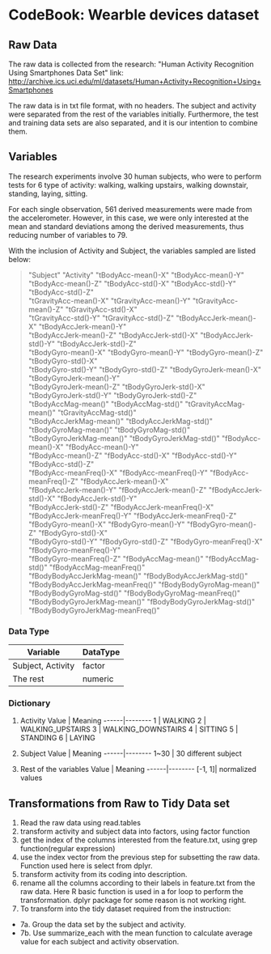 # CodeBook: Wearble devices dataset

## Raw Data

The raw data is collected from the research: "Human Activity Recognition Using Smartphones Data Set"
link: http://archive.ics.uci.edu/ml/datasets/Human+Activity+Recognition+Using+Smartphones

The raw data is in txt file format, with no headers. The subject and activity were separated from the rest of the variables initially. 
Furthermore, the test and training data sets are also separated, and it is our intention to combine them. 


## Variables

The research experiments involve 30 human subjects, who were to perform tests for 6 type of activity: walking, walking upstairs, walking downstair, standing, laying, sitting. 

For each single observation, 561 derived measurements were made from the accelerometer. However, in this case, we were only interested at the mean and standard deviations among the derived measurements, thus reducing number of variables to 79. 

With the inclusion of Activity and Subject, the variables sampled are listed below:

 > "Subject"                         "Activity"                        "tBodyAcc-mean()-X"               "tBodyAcc-mean()-Y"              
 > "tBodyAcc-mean()-Z"               "tBodyAcc-std()-X"                "tBodyAcc-std()-Y"                "tBodyAcc-std()-Z"               
 > "tGravityAcc-mean()-X"            "tGravityAcc-mean()-Y"            "tGravityAcc-mean()-Z"            "tGravityAcc-std()-X"            
 > "tGravityAcc-std()-Y"             "tGravityAcc-std()-Z"             "tBodyAccJerk-mean()-X"           "tBodyAccJerk-mean()-Y"          
 > "tBodyAccJerk-mean()-Z"           "tBodyAccJerk-std()-X"            "tBodyAccJerk-std()-Y"            "tBodyAccJerk-std()-Z"           
 > "tBodyGyro-mean()-X"              "tBodyGyro-mean()-Y"              "tBodyGyro-mean()-Z"              "tBodyGyro-std()-X"              
 > "tBodyGyro-std()-Y"               "tBodyGyro-std()-Z"               "tBodyGyroJerk-mean()-X"          "tBodyGyroJerk-mean()-Y"         
 > "tBodyGyroJerk-mean()-Z"          "tBodyGyroJerk-std()-X"           "tBodyGyroJerk-std()-Y"           "tBodyGyroJerk-std()-Z"          
 > "tBodyAccMag-mean()"              "tBodyAccMag-std()"               "tGravityAccMag-mean()"           "tGravityAccMag-std()"           
 > "tBodyAccJerkMag-mean()"          "tBodyAccJerkMag-std()"           "tBodyGyroMag-mean()"             "tBodyGyroMag-std()"             
 > "tBodyGyroJerkMag-mean()"         "tBodyGyroJerkMag-std()"          "fBodyAcc-mean()-X"               "fBodyAcc-mean()-Y"              
 > "fBodyAcc-mean()-Z"               "fBodyAcc-std()-X"                "fBodyAcc-std()-Y"                "fBodyAcc-std()-Z"               
 > "fBodyAcc-meanFreq()-X"           "fBodyAcc-meanFreq()-Y"           "fBodyAcc-meanFreq()-Z"           "fBodyAccJerk-mean()-X"          
 > "fBodyAccJerk-mean()-Y"           "fBodyAccJerk-mean()-Z"           "fBodyAccJerk-std()-X"            "fBodyAccJerk-std()-Y"           
 > "fBodyAccJerk-std()-Z"            "fBodyAccJerk-meanFreq()-X"       "fBodyAccJerk-meanFreq()-Y"       "fBodyAccJerk-meanFreq()-Z"      
 > "fBodyGyro-mean()-X"              "fBodyGyro-mean()-Y"              "fBodyGyro-mean()-Z"              "fBodyGyro-std()-X"              
 > "fBodyGyro-std()-Y"               "fBodyGyro-std()-Z"               "fBodyGyro-meanFreq()-X"          "fBodyGyro-meanFreq()-Y"         
 > "fBodyGyro-meanFreq()-Z"          "fBodyAccMag-mean()"              "fBodyAccMag-std()"               "fBodyAccMag-meanFreq()"         
 > "fBodyBodyAccJerkMag-mean()"      "fBodyBodyAccJerkMag-std()"       "fBodyBodyAccJerkMag-meanFreq()"  "fBodyBodyGyroMag-mean()"        
 > "fBodyBodyGyroMag-std()"          "fBodyBodyGyroMag-meanFreq()"     "fBodyBodyGyroJerkMag-mean()"     "fBodyBodyGyroJerkMag-std()"     
 > "fBodyBodyGyroJerkMag-meanFreq()"
 
### Data Type
Variable | DataType
---------|---------
Subject, Activity|factor
The rest|numeric

### Dictionary
1. Activity
Value | Meaning
------|--------
1 | WALKING
2 | WALKING_UPSTAIRS
3 | WALKING_DOWNSTAIRS
4 | SITTING
5 | STANDING
6 | LAYING

2. Subject
Value | Meaning
------|--------
1~30 | 30 different subject

3. Rest of the variables
Value | Meaning
------|--------
[-1, 1]| normalized values


## Transformations from Raw to Tidy Data set

1. Read the raw data using read.tables 
2. transform activity and subject data into factors, using factor function
3. get the index of the columns interested from the feature.txt, using grep function(regular expression)
4. use the index vector from the previous step for subsetting the raw data. Function used here is select from dplyr. 
5. transform activity from its coding into description.
6. rename all the columns according to their labels in feature.txt from the raw data. Here R basic function is used in a for loop to perform the transformation. dplyr package for some reason is not working right. 
7. To transform into the tidy dataset required from the instruction:
  * 7a. Group the data set by the subject and activity.
  * 7b. Use summarize_each with the mean function to calculate average value for each subject and activity observation. 

